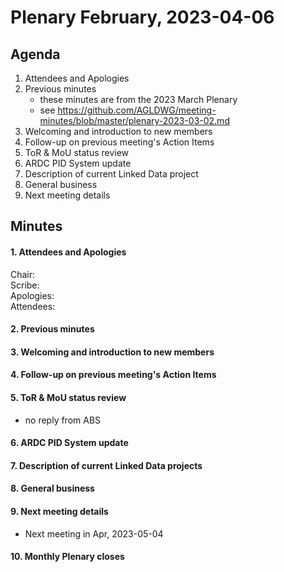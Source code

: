 # Plenary February, 2023-04-06

## Agenda

1. Attendees and Apologies
2. Previous minutes
    * these minutes are from the 2023 March Plenary
    * see <https://github.com/AGLDWG/meeting-minutes/blob/master/plenary-2023-03-02.md>
3. Welcoming and introduction to new members
4. Follow-up on previous meeting's Action Items
5. ToR & MoU status review
6. ARDC PID System update
7. Description of current Linked Data project 
9. General business 
10. Next meeting details

## Minutes
#### 1. Attendees and Apologies

Chair:  
Scribe:    
Apologies:  
Attendees:  

#### 2. Previous minutes
#### 3. Welcoming and introduction to new members
#### 4. Follow-up on previous meeting's Action Items
#### 5. ToR & MoU status review

* no reply from ABS

#### 6. ARDC PID System update
#### 7. Description of current Linked Data projects 
#### 8. General business 
#### 9. Next meeting details
* Next meeting in Apr, 2023-05-04
#### 10. Monthly Plenary closes
